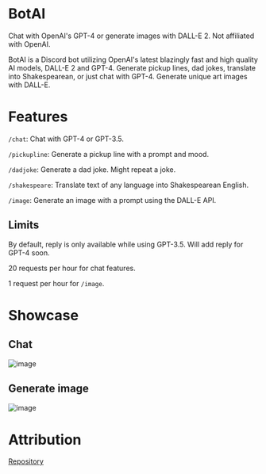 # BotAI
Chat with OpenAI's GPT-4 or generate images with DALL-E 2. Not affiliated with OpenAI.

BotAI is a Discord bot utilizing OpenAI's latest blazingly fast and high quality AI models, DALL-E 2 and GPT-4. Generate pickup lines, dad jokes, translate into Shakespearean, or just chat with GPT-4. Generate unique art images with DALL-E.

# Features
`/chat`: Chat with GPT-4 or GPT-3.5.

`/pickupline`: Generate a pickup line with a prompt and mood.

`/dadjoke`: Generate a dad joke. Might repeat a joke.

`/shakespeare`: Translate text of any language into Shakespearean English.

`/image`: Generate an image with a prompt using the DALL-E API.
## Limits
By default, reply is only available while using GPT-3.5. Will add reply for GPT-4 soon.

20 requests per hour for chat features.

1 request per hour for `/image`.
# Showcase
## Chat
![image](https://raw.githubusercontent.com/Cunuduh/pickup_line_gpt/main/images/ss_01.png)
## Generate image
![image](https://raw.githubusercontent.com/Cunuduh/pickup_line_gpt/main/images/ss_02.png)
# Attribution
[Repository](https://github.com/Cunuduh/pickup_line_gpt/)
